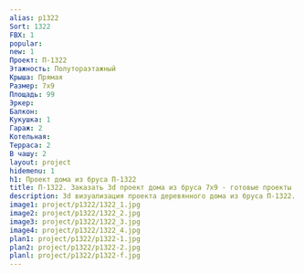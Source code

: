 ```yaml
---
alias: p1322
Sort: 1322
FBX: 1
popular: 
new: 1
Проект: П-1322
Этажность: Полутораэтажный
Крыша: Прямая
Размер: 7х9
Площадь: 99
Эркер: 
Балкон: 
Кукушка: 1
Гараж: 2
Котельная: 
Терраса: 2
В чашу: 2
layout: project
hidemenu: 1
h1: Проект дома из бруса П-1322
title: П-1322. Заказать 3d проект дома из бруса 7х9 - готовые проекты
description: 3d визуализация проекта деревянного дома из бруса П-1322. Площадь 99 м2, размер 7х9. Вы можете внести любые изменения в проект.
image1: project/p1322/1322_1.jpg
image2: project/p1322/1322_2.jpg
image3: project/p1322/1322_3.jpg
image4: project/p1322/1322_4.jpg
plan1: project/p1322/p1322-1.jpg
plan2: project/p1322/p1322-2.jpg
planl: project/p1322/p1322-f.jpg
---
```

